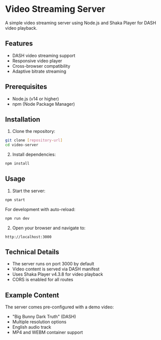 # Video Streaming Server

A simple video streaming server using Node.js and Shaka Player for DASH video playback.

## Features

-   DASH video streaming support
-   Responsive video player
-   Cross-browser compatibility
-   Adaptive bitrate streaming

## Prerequisites

-   Node.js (v14 or higher)
-   npm (Node Package Manager)

## Installation

1. Clone the repository:

```bash
git clone [repository-url]
cd video-server
```

2. Install dependencies:

```bash
npm install
```

## Usage

1. Start the server:

```bash
npm start
```

For development with auto-reload:

```bash
npm run dev
```

2. Open your browser and navigate to:

```
http://localhost:3000
```

## Technical Details

-   The server runs on port 3000 by default
-   Video content is served via DASH manifest
-   Uses Shaka Player v4.3.8 for video playback
-   CORS is enabled for all routes

## Example Content

The server comes pre-configured with a demo video:

-   "Big Bunny Dark Truth" (DASH)
-   Multiple resolution options
-   English audio track
-   MP4 and WEBM container support

